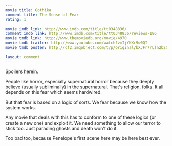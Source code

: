 ```yaml
---
movie title: Gothika
comment title: The Sense of Fear
rating: 1

movie imdb link: http://www.imdb.com/title/tt0348836/
comment imdb link: http://www.imdb.com/title/tt0348836/reviews-186
movie tmdb link: http://www.themoviedb.org/movie/4970
movie tmdb trailer: http://www.youtube.com/watch?v=IjYKXr9w0QI
movie tmdb poster: http://cf2.imgobject.com/t/p/original/bXJFr7rLln2b2QnKxVCzIz599eC.jpg

layout: comment
---
```


Spoilers herein.

People like horror, especially supernatural horror because they deeply believe (usually  subliminally) in the supernatural. That's religion, folks. It all depends on this fear which  seems hardwired.

But that fear is based on a logic of sorts. We fear because we know how the system  works. 

Any movie that deals with this has to conform to one of these logics (or create a new one)  and exploit it. We need something to allow our terror to stick too. Just parading ghosts  and death won't do it.

Too bad too, because Penelope's first scene here may be here best ever.